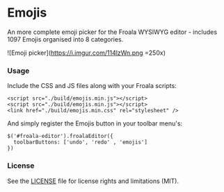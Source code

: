 # Emojis
An more complete emoji picker for the Froala WYSIWYG editor - includes 1097 Emojis organised into 8 categories.

![Emoji picker](https://i.imgur.com/114lzWn.png =250x)

### Usage

Include the CSS and JS files along with your Froala scripts:
```
<script src="./build/emojis.min.js"></script>
<script src="./build/emojis.min.js"></script>
<link href="./build/emojis.min.css" rel="stylesheet" />
```
And simply register the Emojis button in your toolbar menu's:

```
$('#froala-editor').froalaEditor({
  toolbarButtons: ['undo', 'redo' , 'emojis']
})
``` 


### License
See the [LICENSE](LICENSE.md) file for license rights and limitations (MIT).
